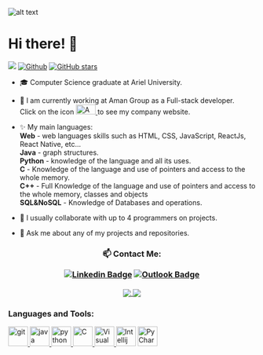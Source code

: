 ![alt text](https://www.forsyth.k12.ga.us/cms/lib/GA01000373/Centricity/Domain/5061/computer-science-header.jpg)
<br/>

# Hi there! 👋
![](https://visitor-badge.laobi.icu/badge?page_id=TalSchreiber95.TalSchreiber95)
[![Github](https://img.shields.io/github/followers/TalSchreiber95?label=Followers&style=social)](https://github.com/TalSchreiber95)
[![GitHub stars](https://img.shields.io/github/stars/TalSchreiber95?label=Stars&style=social)](https://github.com/TalSchreiber95)

<!--
**TalSchreiber95/TalSchreiber95** is a ✨ _special_ ✨ repository because its `README.md` (this file) appears on your GitHub profile.

Here are some ideas to get you started: 
-->

- 🎓 Computer Science graduate at Ariel University.

- 🔭 I am currently working at Aman Group as a Full-stack developer.<br />
Click on the icon
<a href="https://www.aman.co.il/" target="Aman Group"> <img src="https://www.linkpicture.com/q/590ad5b0-73b5-4cf3-8962-3bb612b86f41.png" alt="Aman Group" width="40" height="20"/>  </a> to see my company website.
- ✨  My main languages: <br />
      **Web** - web languages skills such as HTML, CSS, JavaScript, ReactJs, React Native, etc...<br/>
      **Java** - graph structures.<br />
      **Python** - knowledge of the language and all its uses.<br />
      **C** - Knowledge of the language and use of pointers and access to the whole memory.<br />
      **C++** - Full Knowledge of the language and use of pointers and access to the whole memory, classes and objects <br />
      **SQL&NoSQL** - Knowledge of Databases and operations.

- 👯 I usually collaborate with up to 4 programmers on projects.

- 💬 Ask me about any of my projects and repositories.

</p>

<h3 align="center"> 📫 Contact Me:

<p align="center"> 

[![Linkedin Badge](https://img.shields.io/badge/-Linkedin-blue?style=flat-square&logo=Linkedin&logoColor=white&link=https://www.linkedin.com/in/tal-schreiber
)](https://www.linkedin.com/in/tal-schreiber)
[![Outlook Badge](https://img.shields.io/badge/-TalSchreiber95%40outlook.com-0072C6?style=flat-square&logo=Microsoft-Outlook&logoColor=white&link=mailto:TalSchreiber95@outlook.com)](mailto:TalSchreiber95@outlook.com)

 </p>

<a href="https://github.com/anuraghazra/github-readme-stats">
  <img align="center" src="https://github-readme-stats.vercel.app/api/top-langs/?username=TalSchreiber95&theme=slateorange&layout=compact" />
</a>
<a href="https://github.com/anuraghazra/convoychat">
  <img align="center" src="https://github-readme-stats.vercel.app/api?username=TalSchreiber95&show_icons=true&theme=slateorange&layout=compact&line_height=20" />
</a>

<h3 align="left">Languages and Tools:</h3>
<p align="left"> 
<a href="https://git-scm.com/" target="git"> <img src="https://www.vectorlogo.zone/logos/git-scm/git-scm-icon.svg" alt="git" width="40" height="40"/>  </a>
<a href="https://www.java.com" target="Java"> <img src="https://github.com/tomchen/stack-icons/blob/master/logos/java.svg" alt="java" width="40" height="40"/>  </a>  
<a href="https://www.python.org" target="Python"> <img src="https://github.com/tomchen/stack-icons/blob/master/logos/python.svg" alt="python" width="40" height="40"/>  </a>  
<a href="https://en.wikipedia.org/wiki/C_(programming_language)" title="C"> <img src="https://github.com/tomchen/stack-icons/blob/master/logos/c.svg" alt="C" width="40" height="40"/>  </a>  
<a href="https://code.visualstudio.com/" title="Visual Studio Code"> <img src="https://github.com/tomchen/stack-icons/blob/master/logos/visual-studio-code.svg" alt="Visual Studio Code" width="40" height="40"/>  </a>  
<a href="https://www.jetbrains.com/idea/" title="Intellij IDEA"> <img src="https://github.com/tomchen/stack-icons/blob/master/logos/intellij-idea.svg" alt="Intellij IDEA" width="40" height="40"/></a>  
<a href="https://www.jetbrains.com/pycharm/" target="PyCharm"> <img src="https://github.com/tomchen/stack-icons/blob/master/logos/pycharm.svg" alt="PyCharm" width="40" height="40"/></a>

      
<!--
- 🤔 I’m looking for help with ...
- 😄 Pronouns: None.
- ⚡ Fun fact: ...
-->

